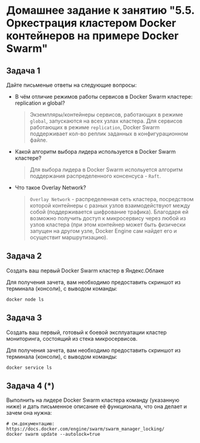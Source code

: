 # Домашнее задание к занятию "5.5. Оркестрация кластером Docker контейнеров на примере Docker Swarm"

## Задача 1

Дайте письменые ответы на следующие вопросы:

- В чём отличие режимов работы сервисов в Docker Swarm кластере: replication и global?
  > Экземпляры/контейнеры сервисов, работающих в режиме `global`, запускаются на всех узлах кластера. Для сервисов работающих в режиме `replication`, Docker Swarm поддерживает кол-во реплик заданных в конфигурационном файле.
- Какой алгоритм выбора лидера используется в Docker Swarm кластере?
  > Для выбора лидера в Docker Swarm испольуется алгоритм поддержания распределенного консенсуса - `Raft`.
- Что такое Overlay Network?
  > `Overlay Network` - распределенная сеть кластера, посредством которой контейнеры с разных узлов взаимодействуют между собой (поддерживается шифрование трафика). Благодаря ей возможно получить доступ к микросервису через любой из узлов кластера (при этом контейнер может быть физически запущен на другом узле, Docker Engine сам найдет его и осуществит маршрутизацию).

## Задача 2

Создать ваш первый Docker Swarm кластер в Яндекс.Облаке

Для получения зачета, вам необходимо предоставить скриншот из терминала (консоли), с выводом команды:
```
docker node ls
```

## Задача 3

Создать ваш первый, готовый к боевой эксплуатации кластер мониторинга, состоящий из стека микросервисов.

Для получения зачета, вам необходимо предоставить скриншот из терминала (консоли), с выводом команды:
```
docker service ls
```

## Задача 4 (*)

Выполнить на лидере Docker Swarm кластера команду (указанную ниже) и дать письменное описание её функционала, что она делает и зачем она нужна:
```
# см.документацию: https://docs.docker.com/engine/swarm/swarm_manager_locking/
docker swarm update --autolock=true
```

